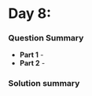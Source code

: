 # Day 8: [](https://adventofcode.com/2022/day/8)

### Question Summary
- **Part 1** - 
- **Part 2** - 

### Solution summary 
